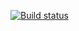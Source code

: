 [![Build status](https://ci.appveyor.com/api/projects/status/f07ysh3osf25etjr/branch/main?svg=true)](https://ci.appveyor.com/project/5n3ug4ps17/patterns/branch/main)
